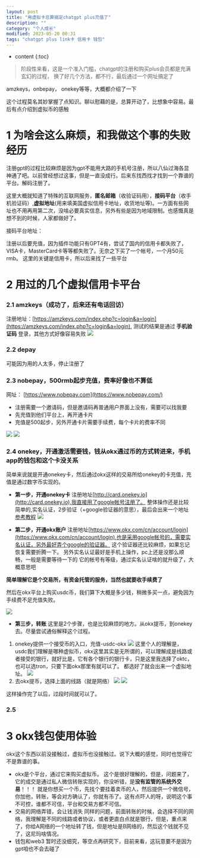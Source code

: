 ```yaml
---
layout: post
title: "用虚拟卡总算搞定chatgpt plus充值了"
description: ""
category: "个人成长"
modified: 2023-05-20 00:31
tags: "chatgpt plus link卡 信用卡 钱包"
---
```

* content
{:toc}

> 阶段性来看，这是一个准入门槛，chatgpt的注册和购买plus会员都是充满玄幻的过程，
换了好几个方法，都不行，最后通过一个网址搞定了

amzkeys，onbepay， onekey等等，大概都介绍了一下

这个过程莫名其妙掌握了点知识。聊以慰藉的是，总算开动了，比想象中容易。最后有点介绍到虚拟币的感触
<!-- more -->
# 1 为啥会这么麻烦，和我做这个事的失败经历
注册gpt的过程比较麻烦是因为gpt不能用大路的手机号注册，所以八仙过海各显神通了吧。以前曾经想过这事，但是一直没成行。后来东找西找才找到一个靠谱的平台。解码注册了。

这里大概就知道了特殊的互联网服务，**匿名邮箱**（收验证码用），**接码平台**（收手机验证码）,**虚拟地址**(用来填美国虚拟信用卡地址，收货地址等)。一方面有些网址也不用再用第二次，没啥必要真实信息，另外有些是因为地域限制。也感慨真是想不到的时候，人家都做好了。

接码平台地址：

注册以后要充值，因为插件功能只有GPT4有，尝试了国内的信用卡都失败了，VISA卡，MasterCard卡等等都失败了。无奈之下买了一个帐号，一个月50元rmb。
这里的关键是信用卡，所以后来找了一些平台

# 2 用过的几个虚拟信用卡平台

### 2.1 amzkeys（成功了，后来还有电话回访）

注册地址：[https://amzkeys.com/index.php?c=login&a=login](https://amzkeys.com/index.php?c=login&a=login), 测试的结果是通过 **手机验证码** 登录，其他方式好像容易失败
![](../../images/2023-06-24-01-33-31.png)



### 2.2 depay

可能因为用的人太多，停止注册了

### 2.3 nobepay，500rmb起步充值，费率好像也不算低

网址： [https://www.nobepay.com](https://www.nobepay.com/)

* 注册需要一个邀请码，但是邀请码再普通用户界面上没有，需要可以找我要
* 先充值到他们平台上，再开通卡片
* 充值是500起步，另外开通卡片需要手续费，每个卡片的费率不同

![](../../images/2023-06-24-01-38-54.png)
![](../../images/2023-06-24-01-39-58.png)

### 2.4 onekey，开通激活需要钱，钱从okx通过币的方式转进来，手机app的钱包和这个卡没关系
简单来说就是开通onekey卡，然后通过okx这样的交易所给onekey的卡充值，充值是通过数字币实现的。

*  **第一步，开通onekey卡**
注册地址[http://card.onekey.io](http://card.onekey.io),我直接用了google帐号注册了。
整体操作还是比较简单的,实名认证，2步验证（+google验证器的意思），最后会出来一个地址
[参考教程](https://mirror.xyz/0xC17eE5992691f6ef3ce23F7bD84115d02ec874e3/UObD1KfMuXaCAt9K_Gu3tM8om63QJqxcKOf3VfWEm54)
![](../../images/2023-06-25-20-29-30.png)


* **第二步，开通okx账户**
注册地址[https://www.okx.com/cn/account/login](https://www.okx.com/cn/account/login),也是采用google帐号的，需要实名认证，另外最好弄个google的验证器。
这个验证器还比较麻烦，如果忘记恢复需要折腾一下。
另外实名认证最好是手机上操作，pc上还是没那么顺畅，一般是需要等待一下的
它的帐号有等级，通过实名认证啥的就升级了，大概意思吧

**简单理解它是个交易所，有资金托管的服务，当然也就要收手续费了**

然后在okx平台上购买usdc币，我们算下大概是多少钱，稍微多买一点，避免因为手续费不足充值失败。

![](../../images/2023-06-25-20-37-12.png)

* **第三步，转账**
这里是2个步骤，也是比较麻烦的地方。从okx提币，到onekey去。尽量尝试通俗解释这个过程。
1. onekey提供一个接受币的入口，充值-usdc-okx
![](../../images/2023-06-25-20-44-24.png)
这里个人的理解是，usdc我们理解是哪种虚拟币，okx这里其实是无所谓的，可以理解成是线路或者接受的银行，就好比是，它有各个银行的银行卡，只是这里我选择了oktc，也可以选tron，只要下面okx那里有就可以了。
都选好了就会出来一个虚拟地址。
![](../../images/2023-06-25-20-47-59.png)
2. 去okx提币，选择上面的线路（就是网络）
![](../../images/2023-06-25-20-49-00.png)
![](../../images/2023-06-25-20-49-34.png)

这样操作完了以后，过段时间就可以了。


### 2.5

# 3 okx钱包使用体验
okx这个东西以前没接触过，虚拟币也没接触过。说下大概的感觉，同时也觉得它不是靠谱的事。
* okx是个平台，通过它来购买虚拟币。
这个是很好理解的，但是，问题来了，它的成交是通过私人微信转账实现的，你没听错，是**没有监管的系统外交易**！！！
就是你想买一个币，先找个要挂着卖币的人，然后提供一个微信号，你加他，转账，等会对方确认了，你就有币了。这有点吓人的呀，说明这个事不可控，谁都不可信，平台和交易方都不可信。
* 交易的网络弄错，会让钱消失
同样的问题，前面转账的时候，会选择不同的网络，我理解是不同的线路或者协议，或者更直白点就是银行，但是，重点来了，你给A网络的一个地址转了钱，但是地址是B网络的，然后这个钱就不见了，这尼玛啥情况。
* 钱包和web3
暂时还没细究，等空点再研究下，目前来看，这玩意要不是因为gpt咱也不会去碰了


